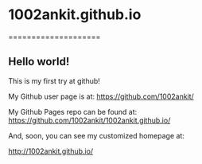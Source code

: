 # 1002ankit.github.io
====================

## Hello world!

This is my first try at github!

My Github user page is at: 
https://github.com/1002ankit/

My Github Pages repo can be found at:  
https://github.com/1002ankit/1002ankit.github.io/

And, soon, you can see my customized homepage at:

http://1002ankit.github.io/

